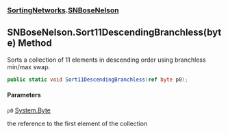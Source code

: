 ### [SortingNetworks](SortingNetworks.md 'SortingNetworks').[SNBoseNelson](SortingNetworks.SNBoseNelson.md 'SortingNetworks.SNBoseNelson')

## SNBoseNelson.Sort11DescendingBranchless(byte) Method

Sorts a collection of 11 elements in descending order using branchless min/max swap.

```csharp
public static void Sort11DescendingBranchless(ref byte p0);
```
#### Parameters

<a name='SortingNetworks.SNBoseNelson.Sort11DescendingBranchless(byte).p0'></a>

`p0` [System.Byte](https://docs.microsoft.com/en-us/dotnet/api/System.Byte 'System.Byte')

the reference to the first element of the collection